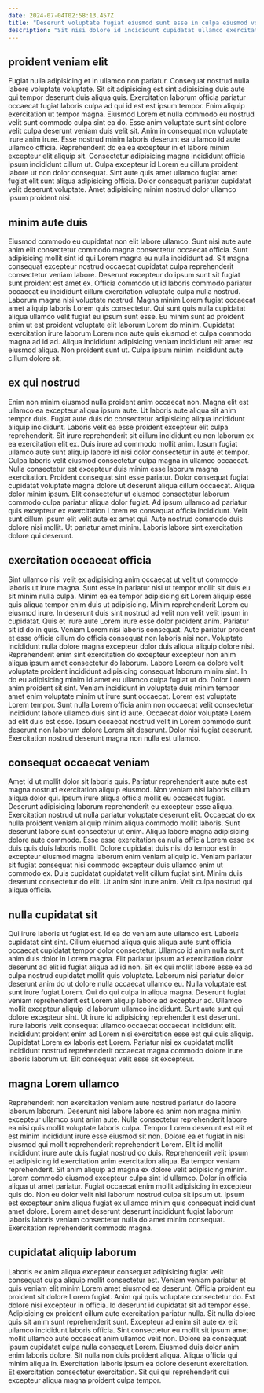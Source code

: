 ```yaml
---
date: 2024-07-04T02:58:13.457Z
title: "Deserunt voluptate fugiat eiusmod sunt esse in culpa eiusmod voluptate incididunt veniam et."
description: "Sit nisi dolore id incididunt cupidatat ullamco exercitation quis labore deserunt. Minim excepteur reprehenderit adipisicing consequat irure consequat pariatur voluptate esse tempor excepteur fugiat mollit tempor adipisicing."
---
```



## proident veniam elit

Fugiat nulla adipisicing et in ullamco non pariatur. Consequat nostrud nulla labore voluptate voluptate. Sit sit adipisicing est sint adipisicing duis aute qui tempor deserunt duis aliqua quis. Exercitation laborum officia pariatur occaecat fugiat laboris culpa ad qui id est est ipsum tempor. Enim aliquip exercitation ut tempor magna. Eiusmod Lorem et nulla commodo eu nostrud velit sunt commodo culpa sint ea do. Esse anim voluptate sunt sint dolore velit culpa deserunt veniam duis velit sit.
Anim in consequat non voluptate irure anim irure. Esse nostrud minim laboris deserunt ea ullamco id aute ullamco officia. Reprehenderit do ea ea excepteur in et labore minim excepteur elit aliquip sit. Consectetur adipisicing magna incididunt officia ipsum incididunt cillum ut.
Culpa excepteur id Lorem eu cillum proident labore ut non dolor consequat. Sint aute quis amet ullamco fugiat amet fugiat elit sunt aliqua adipisicing officia. Dolor consequat pariatur cupidatat velit deserunt voluptate. Amet adipisicing minim nostrud dolor ullamco ipsum proident nisi.

## minim aute duis

Eiusmod commodo eu cupidatat non elit labore ullamco. Sunt nisi aute aute anim elit consectetur commodo magna consectetur occaecat officia. Sunt adipisicing mollit sint id qui Lorem magna eu nulla incididunt ad. Sit magna consequat excepteur nostrud occaecat cupidatat culpa reprehenderit consectetur veniam labore. Deserunt excepteur do ipsum sunt sit fugiat sunt proident est amet ex.
Officia commodo ut id laboris commodo pariatur occaecat eu incididunt cillum exercitation voluptate culpa nulla nostrud. Laborum magna nisi voluptate nostrud. Magna minim Lorem fugiat occaecat amet aliquip laboris Lorem quis consectetur. Qui sunt quis nulla cupidatat aliqua ullamco velit fugiat eu ipsum sunt esse.
Eu minim sunt ad proident enim ut est proident voluptate elit laborum Lorem do minim. Cupidatat exercitation irure laborum Lorem non aute quis eiusmod et culpa commodo magna ad id ad. Aliqua incididunt adipisicing veniam incididunt elit amet est eiusmod aliqua. Non proident sunt ut. Culpa ipsum minim incididunt aute cillum dolore sit.

## ex qui nostrud

Enim non minim eiusmod nulla proident anim occaecat non. Magna elit est ullamco ea excepteur aliqua ipsum aute. Ut laboris aute aliqua sit anim tempor duis. Fugiat aute duis do consectetur adipisicing aliqua incididunt aliquip incididunt. Laboris velit ea esse proident excepteur elit culpa reprehenderit. Sit irure reprehenderit sit cillum incididunt eu non laborum ex ea exercitation elit ex. Duis irure ad commodo mollit anim.
Ipsum fugiat ullamco aute sunt aliquip labore id nisi dolor consectetur in aute et tempor. Culpa laboris velit eiusmod consectetur culpa magna in ullamco occaecat. Nulla consectetur est excepteur duis minim esse laborum magna exercitation. Proident consequat sint esse pariatur. Dolor consequat fugiat cupidatat voluptate magna dolore ut deserunt aliqua cillum occaecat.
Aliqua dolor minim ipsum. Elit consectetur ut eiusmod consectetur laborum commodo culpa pariatur aliqua dolor fugiat. Ad ipsum ullamco ad pariatur quis excepteur ex exercitation Lorem ea consequat officia incididunt. Velit sunt cillum ipsum elit velit aute ex amet qui. Aute nostrud commodo duis dolore nisi mollit. Ut pariatur amet minim. Laboris labore sint exercitation dolore qui deserunt.

## exercitation occaecat officia

Sint ullamco nisi velit ex adipisicing anim occaecat ut velit ut commodo laboris ut irure magna. Sunt esse in pariatur nisi ut tempor mollit sit duis eu sit minim nulla culpa. Minim ea ea tempor adipisicing sit Lorem aliquip esse quis aliqua tempor enim duis ut adipisicing. Minim reprehenderit Lorem eu eiusmod irure. In deserunt duis sint nostrud ad velit non velit velit ipsum in cupidatat. Quis et irure aute Lorem irure esse dolor proident anim. Pariatur sit id do in quis. Veniam Lorem nisi laboris consequat.
Aute pariatur proident et esse officia cillum do officia consequat non laboris nisi non. Voluptate incididunt nulla dolore magna excepteur dolor duis aliqua aliquip dolore nisi. Reprehenderit enim sint exercitation do excepteur excepteur non anim aliqua ipsum amet consectetur do laborum. Labore Lorem ea dolore velit voluptate proident incididunt adipisicing consequat laborum minim sint. In do eu adipisicing minim id amet eu ullamco culpa fugiat ut do. Dolor Lorem anim proident sit sint.
Veniam incididunt in voluptate duis minim tempor amet enim voluptate minim ut irure sunt occaecat. Lorem est voluptate Lorem tempor. Sunt nulla Lorem officia anim non occaecat velit consectetur incididunt labore ullamco duis sint id aute. Occaecat dolor voluptate Lorem ad elit duis est esse. Ipsum occaecat nostrud velit in Lorem commodo sunt deserunt non laborum dolore Lorem sit deserunt. Dolor nisi fugiat deserunt. Exercitation nostrud deserunt magna non nulla est ullamco.

## consequat occaecat veniam

Amet id ut mollit dolor sit laboris quis. Pariatur reprehenderit aute aute est magna nostrud exercitation aliquip eiusmod. Non veniam nisi laboris cillum aliqua dolor qui. Ipsum irure aliqua officia mollit eu occaecat fugiat.
Deserunt adipisicing laborum reprehenderit eu excepteur esse aliqua. Exercitation nostrud ut nulla pariatur voluptate deserunt elit. Occaecat do ex nulla proident veniam aliquip minim aliqua commodo mollit laboris. Sunt deserunt labore sunt consectetur ut enim. Aliqua labore magna adipisicing dolore aute commodo. Esse esse exercitation ea nulla officia Lorem esse ex duis quis duis laboris mollit.
Dolore cupidatat duis nisi do tempor est in excepteur eiusmod magna laborum enim veniam aliquip id. Veniam pariatur sit fugiat consequat nisi commodo excepteur duis ullamco enim ut commodo ex. Duis cupidatat cupidatat velit cillum fugiat sint. Minim duis deserunt consectetur do elit. Ut anim sint irure anim. Velit culpa nostrud qui aliqua officia.

## nulla cupidatat sit

Qui irure laboris ut fugiat est. Id ea do veniam aute ullamco est. Laboris cupidatat sint sint. Cillum eiusmod aliqua quis aliqua aute sunt officia occaecat cupidatat tempor dolor consectetur. Ullamco id anim nulla sunt anim duis dolor in Lorem magna. Elit pariatur ipsum ad exercitation dolor deserunt ad elit id fugiat aliqua ad id non.
Sit ex qui mollit labore esse ea ad culpa nostrud cupidatat mollit quis voluptate. Laborum nisi pariatur dolor deserunt anim do ut dolore nulla occaecat ullamco eu. Nulla voluptate est sunt irure fugiat Lorem. Qui do qui culpa in aliqua magna. Deserunt fugiat veniam reprehenderit est Lorem aliquip labore ad excepteur ad. Ullamco mollit excepteur aliquip id laborum ullamco incididunt.
Sunt aute sunt qui dolore excepteur sint. Ut irure id adipisicing reprehenderit est deserunt. Irure laboris velit consequat ullamco occaecat occaecat incididunt elit. Incididunt proident enim ad Lorem nisi exercitation esse est qui quis aliquip. Cupidatat Lorem ex laboris est Lorem. Pariatur nisi ex cupidatat mollit incididunt nostrud reprehenderit occaecat magna commodo dolore irure laboris laborum ut. Elit consequat velit esse sit excepteur.

## magna Lorem ullamco

Reprehenderit non exercitation veniam aute nostrud pariatur do labore laborum laborum. Deserunt nisi labore labore ea anim non magna minim excepteur ullamco sunt anim aute. Nulla consectetur reprehenderit labore ea nisi quis mollit voluptate laboris culpa. Tempor Lorem deserunt est elit et est minim incididunt irure esse eiusmod sit non. Dolore ea et fugiat in nisi eiusmod qui mollit reprehenderit reprehenderit Lorem.
Elit id mollit incididunt irure aute duis fugiat nostrud do duis. Reprehenderit velit ipsum et adipisicing id exercitation anim exercitation aliqua. Ea tempor veniam reprehenderit. Sit anim aliquip ad magna ex dolore velit adipisicing minim. Lorem commodo eiusmod excepteur culpa sint id ullamco.
Dolor in officia aliqua ut amet pariatur. Fugiat occaecat enim mollit adipisicing in excepteur quis do. Non eu dolor velit nisi laborum nostrud culpa sit ipsum ut. Ipsum est excepteur anim aliqua fugiat ex ullamco minim quis consequat incididunt amet dolore. Lorem amet deserunt deserunt incididunt fugiat laborum laboris laboris veniam consectetur nulla do amet minim consequat. Exercitation reprehenderit commodo magna.

## cupidatat aliquip laborum

Laboris ex anim aliqua excepteur consequat adipisicing fugiat velit consequat culpa aliquip mollit consectetur est. Veniam veniam pariatur et quis veniam elit minim Lorem amet eiusmod ea deserunt. Officia proident eu proident sit dolore Lorem fugiat. Anim qui quis voluptate consectetur do. Est dolore nisi excepteur in officia. Id deserunt id cupidatat sit ad tempor esse. Adipisicing ex proident cillum aute exercitation pariatur nulla.
Sit nulla dolore quis sit anim sunt reprehenderit sunt. Excepteur ad enim sit aute ex elit ullamco incididunt laboris officia. Sint consectetur eu mollit sit ipsum amet mollit ullamco aute occaecat anim ullamco velit non. Dolore ea consequat ipsum cupidatat culpa nulla consequat Lorem. Eiusmod duis dolor anim enim laboris dolore. Sit nulla non duis proident aliqua.
Aliqua officia qui minim aliqua in. Exercitation laboris ipsum ea dolore deserunt exercitation. Et exercitation consectetur exercitation. Sit qui qui reprehenderit qui excepteur aliqua magna proident culpa tempor.

